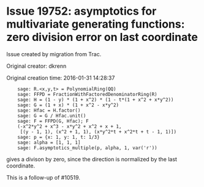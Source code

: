 # Issue 19752: asymptotics for multivariate generating functions: zero division error on last coordinate

Issue created by migration from Trac.

Original creator: dkrenn

Original creation time: 2016-01-31 14:28:37


```
    sage: R.<x,y,t> = PolynomialRing(QQ)
    sage: FFPD = FractionWithFactoredDenominatorRing(R)
    sage: H = (1 - y) * (1 + x^2) * (1 - t*(1 + x^2 + x*y^2))
    sage: G = (1 + x) * (1 + x^2 - x*y^2)
    sage: Hfac = H.factor()
    sage: G = G / Hfac.unit()
    sage: F = FFPD(G, Hfac); F
    (-x^2*y^2 + x^3 - x*y^2 + x^2 + x + 1,
     [(y - 1, 1), (x^2 + 1, 1), (x*y^2*t + x^2*t + t - 1, 1)])
    sage: p = {x: 1, y: 1, t: 1/3}
    sage: alpha = [1, 1, 1]
    sage: F.asymptotics_multiple(p, alpha, 1, var('r'))
```

gives a divison by zero, since the direction is normalized by the last coordinate.

This is a follow-up of #10519.
